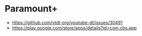 # Paramount+

- https://github.com/ytdl-org/youtube-dl/issues/30491
- https://play.google.com/store/apps/details?id=com.cbs.app
